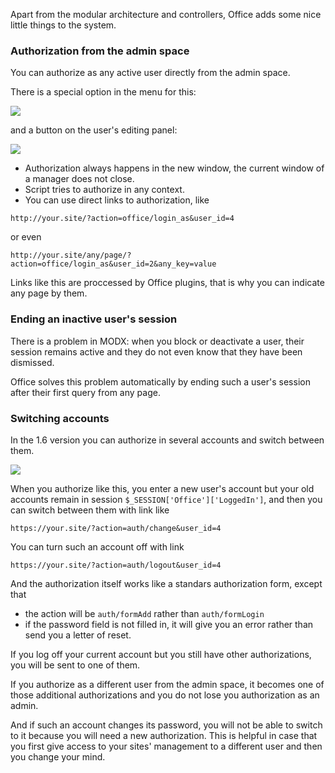 Apart from the modular architecture and controllers, Office adds some nice little things to the system.

### Authorization from the admin space 
You can authorize as any active user directly from the admin space.

There is a special option in the menu for this: 

[![](https://file.modx.pro/files/4/e/4/4e46cdfd6032d8d234bd6fed1520e934s.jpg)](https://file.modx.pro/files/4/e/4/4e46cdfd6032d8d234bd6fed1520e934.png)

and a button on the user's editing panel: 

[![](https://file.modx.pro/files/f/8/0/f802f7abeab90a1a6bf8faec7f8d4e88s.jpg)](https://file.modx.pro/files/f/8/0/f802f7abeab90a1a6bf8faec7f8d4e88.png)


- Authorization always happens in the new window, the current window of a manager does not close.
- Script tries to authorize in any context.
- You can use direct links to authorization, like
```
http://your.site/?action=office/login_as&user_id=4
```
or even
```
http://your.site/any/page/?action=office/login_as&user_id=2&any_key=value
```
Links like this are proccessed by Office plugins, that is why you can indicate any page by them. 

### Ending an inactive user's session 
There is a problem in MODX: when you block or deactivate a user, their session remains active and they do not even know that they have been dismissed. 

Office solves this problem automatically by ending such a user's session after their first query from any page. 

### Switching accounts
In the 1.6 version you can authorize in several accounts and switch between them. 

[![](https://file.modx.pro/files/1/e/a/1eab19e934b92ddb79008c8ce5b23427s.jpg)](https://file.modx.pro/files/1/e/a/1eab19e934b92ddb79008c8ce5b23427.png)

When you authorize like this, you enter a new user's account but your old accounts remain in session
`$_SESSION['Office']['LoggedIn']`, and then you can switch between them with link like 
```
https://your.site/?action=auth/change&user_id=4
```

You can turn such an account off with link 
```
https://your.site/?action=auth/logout&user_id=4
```

And the authorization itself works like a standars authorization form, except that
* the action will be `auth/formAdd` rather than `auth/formLogin`
* if the password field is not filled in, it will give you an error rather than send you a letter of reset.

If you log off your current account but you still have other authorizations, you will be sent to one of them. 

If you authorize as a different user from the admin space, it becomes one of those additional authorizations and you do not lose you authorization as an admin. 

And if such an account changes its password, you will not be able to switch to it because you will need a new authorization. 
This is helpful in case that you first give access to your sites' management to a different user and then you change your mind.
